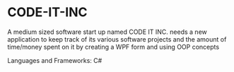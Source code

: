 # CODE-IT-INC
A medium sized software start up named CODE IT INC. needs a new application to keep track of its various software projects and the amount of time/money spent on it by
creating a WPF form and using OOP concepts

Languages and Frameworks: C#
